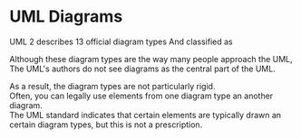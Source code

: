 # UML Diagrams

UML 2 describes 13 official diagram types
And classified as

Although these diagram types are the way many people approach the UML,  
The UML's authors do not see diagrams as the central part of the UML.

As a result, the diagram types are not particularly rigid.  
Often, you can legally use elements from one diagram type an another diagram.  
The UML standard indicates that certain elements are typically drawn an certain diagram types, but this is not a prescription.
